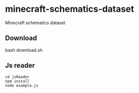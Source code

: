 # minecraft-schematics-dataset
Minecraft schematics dataset

## Download
bash download.sh

## Js reader

```
cd jsReader
npm install
node example.js 
```
